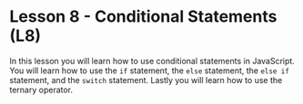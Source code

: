 # Lesson 8 - Conditional Statements (L8)

In this lesson you will learn how to use conditional statements in JavaScript.
You will learn how to use the `if` statement, the `else` statement, the `else if` statement, and the `switch` statement.
Lastly you will learn how to use the ternary operator.